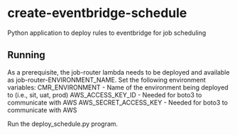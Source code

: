 # create-eventbridge-schedule

Python application to deploy rules to eventbridge for job scheduling

## Running

As a prerequisite, the job-router lambda needs to be deployed and available as job-router-ENVIRONMENT_NAME.
Set the following environment variables:
CMR_ENVIRONMENT - Name of the environment being deployed to (i.e., sit, uat, prod)
AWS_ACCESS_KEY_ID - Needed for boto3 to communicate with AWS
AWS_SECRET_ACCESS_KEY - Needed for boto3 to communicate with AWS

Run the deploy_schedule.py program.